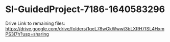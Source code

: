 # SI-GuidedProject-7186-1640583296
Drive Link to remaining files: https://drive.google.com/drive/folders/1qeL78wGkWwwt3bLXRH7fSL4HxmPS3I7h?usp=sharing
